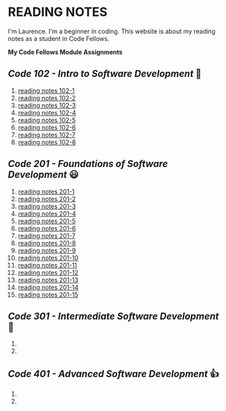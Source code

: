 # **READING NOTES**

I'm Laurence. I'm a beginner in coding.  This website is about my reading notes as a student in Code Fellows.

**My Code Fellows Module Assignments**

## **_Code 102 - Intro to Software Development_** :running:

1. [reading notes 102-1](102/reading-notes-102-1.md)
2. [reading notes 102-2](102/reading-notes-102-2.md)
3. [reading notes 102-3](102/reading-notes-102-3.md)
4. [reading notes 102-4](102/reading-notes-102-4.md)
5. [reading notes 102-5](102/reading-notes-102-5.md)
6. [reading notes 102-6](102/reading-notes-102-6.md)
7. [reading notes 102-7](102/reading-notes-102-7.md)
8. [reading notes 102-8](102/reading-notes-102-8.md)

## **_Code 201 - Foundations of Software Development_** :smiley:

1. [reading notes 201-1](201/class01.md)
2. [reading notes 201-2](201/class02.md)
3. [reading notes 201-3](201/class03.md)
4. [reading notes 201-4](201/class04.md)
5. [reading notes 201-5](201/class05.md)
6. [reading notes 201-6](201/class06.md)
7. [reading notes 201-7](201/class07.md)
8. [reading notes 201-8](201/class08.md)
9. [reading notes 201-9](201/class09.md)
10. [reading notes 201-10](201/class10.md)
11. [reading notes 201-11](201/class11.md)
12. [reading notes 201-12](201/class12.md)
13. [reading notes 201-13](201/class13.md)
14. [reading notes 201-14](201/class14.md)
15. [reading notes 201-15](201/class15.md)

## **_Code 301 - Intermediate Software Development_** :hear_no_evil:

1.
2.

## **_Code 401 - Advanced Software Development_** :+1:

1.
2.

